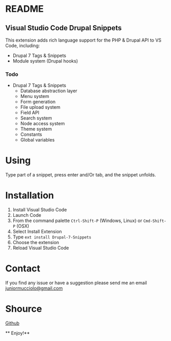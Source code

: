 # README
## Visual Studio Code Drupal Snippets
 
This extension adds rich language support for the PHP & Drupal API to VS Code, including:

- Drupal 7 Tags & Snippets
 - Module system (Drupal hooks)


### Todo

- Drupal 7 Tags & Snippets
    - Database abstraction layer
    - Menu system
    - Form generation
    - File upload system
    - Field API
    - Search system
    - Node access system
    - Theme system
    - Constants
    - Global variables

# Using
Type part of a snippet, press enter and/Or tab, and the snippet unfolds.

# Installation

1. Install Visual Studio Code
2. Launch Code
3. From the command palette `Ctrl-Shift-P` (Windows, Linux) or `Cmd-Shift-P` (OSX)
4. Select Install Extension
5. Type `ext install Drupal-7-Snippets`
6. Choose the extension
7. Reload Visual Studio Code
 
# Contact
If you find any issue or have a suggestion please send me an email juniormucciolo@gmail.com

# Shource
[Github](https://github.com/juniormucciolo/drupal-7-snippets)

** Enjoy!**